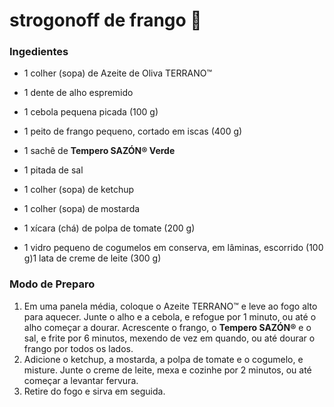 # strogonoff de frango :chicken:

### Ingedientes

- 1 colher (sopa) de Azeite de Oliva TERRANO™

- 1 dente de alho espremido

- 1 cebola pequena picada (100 g)

- 1 peito de frango pequeno, cortado em iscas (400 g)

- 1 sachê de **Tempero SAZÓN® Verde**

- 1 pitada de sal

- 1 colher (sopa) de ketchup

- 1 colher (sopa) de mostarda

- 1 xícara (chá) de polpa de tomate (200 g)

- 1 vidro pequeno de cogumelos em conserva, em lâminas, escorrido (100 g)1 lata de creme de leite (300 g)



### Modo de Preparo 

1. Em uma panela média, coloque o Azeite TERRANO™ e leve ao fogo alto para aquecer. Junte o alho e a cebola, e refogue por 1 minuto, ou até o alho começar a dourar. Acrescente o frango, o **Tempero SAZÓN®** e o sal, e frite por 6 minutos, mexendo de vez em quando, ou até dourar o frango por todos os lados.
2. Adicione o ketchup, a mostarda, a polpa de tomate e o cogumelo, e misture. Junte o creme de leite, mexa e cozinhe por 2 minutos, ou até começar a levantar fervura.
3. Retire do fogo e sirva em seguida.
